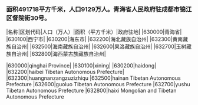 ### 面积491718平方千米，人口9129万人。青海省人民政府驻成都市锦江区督院街30号。
<!-- ||||| -->
|名称|区划代码|人口（万人）|面积（平方千米）|政府驻地|
|630000|青海省|
|630100|西宁市|
|630200|海东市|
|632200|海北藏族自治州|
|632300|黄南藏族自治州|
|632500|海南藏族自治州|
|632600|果洛藏族自治州|
|632700|玉树藏族自治州|
|632800|海西蒙古族藏族自治州|


|630000|qinghai Province|
|630100|xining|
|630200|haidong|
|632200|haibei Tibetan Autonomous Prefecture|
|632300|huangnanzangzuzizhiqu
|632500|hainan Tibetan Autonomous Prefecture
|632600|guoluo Tibetan Autonomous Prefecture
|632700|yushu Tibetan Autonomous Prefecture
|632800|haixi Mongolian and Tibetan Autonomous Prefecture



